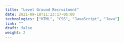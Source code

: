 ```yaml
---
title: "Level Ground Recruitment"
date: 2021-09-18T11:23:17-06:00
technologies: ["HTML", "CSS", "JavaScript", "Java"]
link: ""
draft: false
weight: 2
---
```

